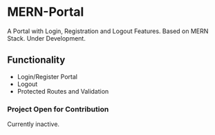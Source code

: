 # MERN-Portal
A Portal with Login, Registration and Logout Features. Based on MERN Stack. Under Development.

## Functionality
- Login/Register Portal
- Logout
- Protected Routes and Validation


### Project Open for Contribution
Currently inactive.
